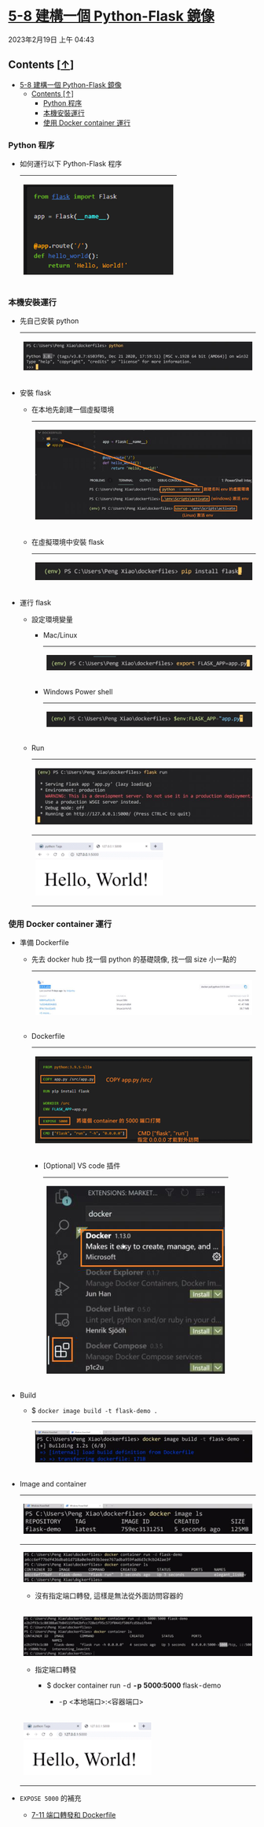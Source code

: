 
<!-- This md file is originally converted from onenote -->

# [5-8 建構一個 Python-Flask 鏡像](https://dockertips.readthedocs.io/en/latest/dockerfile-guide/python-flask.html)

2023年2月19日
上午 04:43

## Contents [[↑](#5-8-建構一個-python-flask-鏡像)]

- [5-8 建構一個 Python-Flask 鏡像](#5-8-建構一個-python-flask-鏡像)
  - [Contents \[↑\]](#contents-)
    - [Python 程序](#python-程序)
    - [本機安裝運行](#本機安裝運行)
    - [使用 Docker container 運行](#使用-docker-container-運行)

### Python 程序

- 如何運行以下 Python-Flask 程序
  <table>
    <colgroup>
      <col style="width: 100%" />
    </colgroup>
    <thead>
      <tr class="header">
        <th>
          <p><img src="assets/012_5-8_建構一個_Python_Flask_鏡像_000.png" /></p>
        </th>
      </tr>
    </thead>
    <tbody>
    </tbody>
  </table>

### 本機安裝運行

- 先自己安裝 python
  <table>
    <colgroup>
      <col style="width: 100%" />
    </colgroup>
    <thead>
      <tr class="header">
        <th>
          <p><img src="assets/012_5-8_建構一個_Python_Flask_鏡像_001.png" /></p>
        </th>
      </tr>
    </thead>
    <tbody>
    </tbody>
  </table>

- 安裝 flask
  - 在本地先創建一個虛擬環境
    <table>
      <colgroup>
        <col style="width: 100%" />
      </colgroup>
      <thead>
        <tr class="header">
          <th>
            <p><img src="assets/012_5-8_建構一個_Python_Flask_鏡像_002.png" /></p>
          </th>
        </tr>
      </thead>
      <tbody>
      </tbody>
    </table>

  - 在虛擬環境中安裝 flask
    <table>
      <colgroup>
        <col style="width: 100%" />
      </colgroup>
      <thead>
        <tr class="header">
          <th>
            <p><img src="assets/012_5-8_建構一個_Python_Flask_鏡像_003.png" /></p>
          </th>
        </tr>
      </thead>
      <tbody>
      </tbody>
    </table>

- 運行 flask
  - 設定環境變量
    - Mac/Linux
      <table>
        <colgroup>
          <col style="width: 100%" />
        </colgroup>
        <thead>
          <tr class="header">
            <th>
              <p><img src="assets/012_5-8_建構一個_Python_Flask_鏡像_004.png" /></p>
            </th>
          </tr>
        </thead>
        <tbody>
        </tbody>
      </table>

    - Windows Power shell
      <table>
        <colgroup>
          <col style="width: 100%" />
        </colgroup>
        <thead>
          <tr class="header">
            <th>
              <p><img src="assets/012_5-8_建構一個_Python_Flask_鏡像_005.png" /></p>
            </th>
          </tr>
        </thead>
        <tbody>
        </tbody>
      </table>

  - Run
    <table>
      <colgroup>
        <col style="width: 100%" />
      </colgroup>
      <thead>
        <tr class="header">
          <th>
            <p><img src="assets/012_5-8_建構一個_Python_Flask_鏡像_006.png" /></p>
          </th>
        </tr>
      </thead>
      <tbody>
        <tr class="odd">
          <td>
            <p><img src="assets/012_5-8_建構一個_Python_Flask_鏡像_007.png" /></p>
          </td>
        </tr>
      </tbody>
    </table>

### 使用 Docker container 運行

- 準備 Dockerfile
  - 先去 docker hub 找一個 python 的基礎競像, 找一個 size 小一點的
    <table>
      <colgroup>
        <col style="width: 100%" />
      </colgroup>
      <thead>
        <tr class="header">
          <th>
            <p><img src="assets/012_5-8_建構一個_Python_Flask_鏡像_008.png" /></p>
          </th>
        </tr>
      </thead>
      <tbody>
      </tbody>
    </table>

  - Dockerfile
    <table>
      <colgroup>
        <col style="width: 100%" />
      </colgroup>
      <thead>
        <tr class="header">
          <th>
            <p><img src="assets/012_5-8_建構一個_Python_Flask_鏡像_009.png" /></p>
          </th>
        </tr>
      </thead>
      <tbody>
      </tbody>
    </table>

    - [Optional] VS code 插件
      <table>
        <colgroup>
          <col style="width: 100%" />
        </colgroup>
        <thead>
          <tr class="header">
            <th>
              <p><img src="assets/012_5-8_建構一個_Python_Flask_鏡像_010.png" /></p>
            </th>
          </tr>
        </thead>
        <tbody>
        </tbody>
      </table>

- Build
  - $ `docker image build -t flask-demo .`
    <table>
      <colgroup>
        <col style="width: 100%" />
      </colgroup>
      <thead>
        <tr class="header">
          <th>
            <p><img src="assets/012_5-8_建構一個_Python_Flask_鏡像_011.png" /></p>
          </th>
        </tr>
      </thead>
      <tbody>
      </tbody>
    </table>

- Image and container
  <table>
    <colgroup>
      <col style="width: 100%" />
    </colgroup>
    <thead>
      <tr class="header">
        <th>
          <p><img src="assets/012_5-8_建構一個_Python_Flask_鏡像_012.png" /></p>
        </th>
      </tr>
    </thead>
    <tbody>
      <tr class="odd">
        <td>
          <p><img src="assets/012_5-8_建構一個_Python_Flask_鏡像_013.png" /></p>
          <ul class="incremental">
            <li>
              <p>沒有指定端口轉發, 這樣是無法從外面訪問容器的</p>
            </li>
          </ul>
        </td>
      </tr>
      <tr class="even">
        <td>
          <p><img src="assets/012_5-8_建構一個_Python_Flask_鏡像_014.png" /></p>
          <ul class="incremental">
            <li>
              <p>指定端口轉發</p>
              <ul class="incremental">
                <li>
                  <p>$ docker container run -d <strong>-p 5000:5000</strong> flask-demo</p>
                  <ul class="incremental">
                    <li>
                      <p>-p &lt;本地端口&gt;:&lt;容器端口&gt;</p>
                    </li>
                  </ul>
                </li>
              </ul>
            </li>
          </ul>
        </td>
      </tr>
      <tr class="odd">
        <td>
          <p><img src="assets/012_5-8_建構一個_Python_Flask_鏡像_007.png" /></p>
        </td>
      </tr>
    </tbody>
  </table>

- `EXPOSE 5000` 的補充
  - [7-11 端口轉發和 Dockerfile](../7-docker-network/7-11-port-forwarding-and-dockerfile.md)
